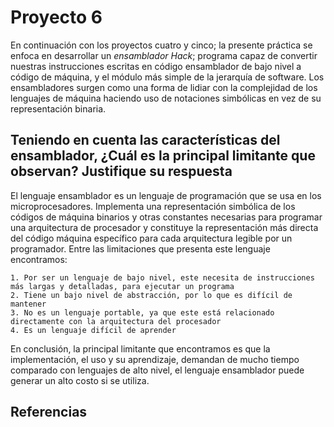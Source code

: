# Proyecto 6
En continuación con los proyectos cuatro y cinco; la presente práctica se enfoca en desarrollar un *ensamblador Hack*; programa capaz de convertir nuestras instrucciones escritas en código ensamblador de bajo nivel a código de máquina, y el módulo más simple de la jerarquía de software. Los ensambladores surgen como una forma de lidiar con la complejidad de los lenguajes de máquina haciendo uso de notaciones simbólicas en vez de su representación binaria.



## Teniendo en cuenta las características del ensamblador, ¿Cuál es la principal limitante que observan? Justifique su respuesta
El lenguaje ensamblador es un lenguaje de programación que se usa en los microprocesadores. Implementa una representación simbólica de los códigos de máquina binarios y otras constantes necesarias para programar una arquitectura de procesador y constituye la representación más directa del código máquina específico para cada arquitectura legible por un programador. Entre las limitaciones que presenta este lenguaje encontramos:

	1. Por ser un lenguaje de bajo nivel, este necesita de instrucciones más largas y detalladas, para ejecutar un programa
	2. Tiene un bajo nivel de abstracción, por lo que es difícil de mantener
	3. No es un lenguaje portable, ya que este está relacionado directamente con la arquitectura del procesador
	4. Es un lenguaje difícil de aprender

En conclusión, la principal limitante que encontramos es que la implementación, el uso y su aprendizaje, demandan de mucho tiempo comparado con lenguajes de alto nivel, el lenguaje ensamblador puede generar un alto costo si se utiliza.

## Referencias
